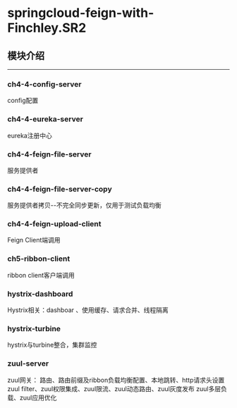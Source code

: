# springcloud-feign-with-Finchley.SR2

## 模块介绍
----------------

  ### ch4-4-config-server <br>
  config配置
  
  ### ch4-4-eureka-server <br>
  eureka注册中心
  
  ### ch4-4-feign-file-server <br>
  服务提供者
  
  ### ch4-4-feign-file-server-copy<br>
  服务提供者拷贝--不完全同步更新，仅用于测试负载均衡
  
  ### ch4-4-feign-upload-client<br>
  Feign Client端调用
  
  ### ch5-ribbon-client<br>
  ribbon client客户端调用
  
  ### hystrix-dashboard<br>
  Hystrix相关：dashboar 、使用缓存、请求合并、线程隔离
  
  ### hystrix-turbine<br>
  hystrix与turbine整合，集群监控
  
  ### zuul-server
  zuul网关：
        路由、路由前缀及ribbon负载均衡配置、本地跳转、http请求头设置
        zuul filter、zuul权限集成、zuul限流、zuul动态路由、zuul灰度发布
        zuul多层负载、zuul应用优化
  
  
  
